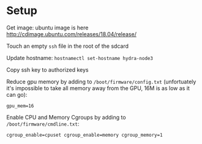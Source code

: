 # Setup

Get image: ubuntu image is here
http://cdimage.ubuntu.com/releases/18.04/release/

Touch an empty `ssh` file in the root of the sdcard

Update hostname:
`hostnamectl set-hostname hydra-node3`

Copy ssh key to authorized keys

Reduce gpu memory by adding to `/boot/firmware/config.txt` (unfortuately it's impossible to take all memory away from the GPU,
16M is as low as it can go):
```
gpu_mem=16
```

Enable CPU and Memory Cgroups by adding to `/boot/firmware/cmdline.txt`:
```
cgroup_enable=cpuset cgroup_enable=memory cgroup_memory=1
```
